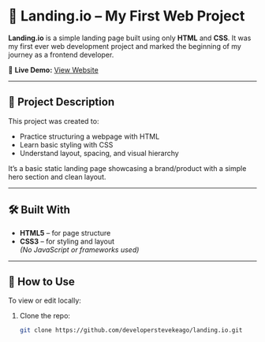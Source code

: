 # 🚀 Landing.io – My First Web Project

**Landing.io** is a simple landing page built using only **HTML** and **CSS**. It was my first ever web development project and marked the beginning of my journey as a frontend developer.

🔗 **Live Demo:** [View Website](https://developerstevekeago.github.io/landing.io/)

---

## 📝 Project Description

This project was created to:

- Practice structuring a webpage with HTML  
- Learn basic styling with CSS  
- Understand layout, spacing, and visual hierarchy

It’s a basic static landing page showcasing a brand/product with a simple hero section and clean layout.

---

## 🛠️ Built With

- **HTML5** – for page structure  
- **CSS3** – for styling and layout  
*(No JavaScript or frameworks used)*

---

## 📂 How to Use

To view or edit locally:

1. Clone the repo:
   ```bash
   git clone https://github.com/developerstevekeago/landing.io.git

